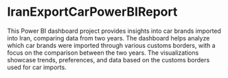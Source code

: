 # IranExportCarPowerBIReport
This Power BI dashboard project provides insights into car brands imported into Iran, comparing data from two years. The dashboard helps analyze which car brands were imported through various customs borders, with a focus on the comparison between the two years. The visualizations showcase trends, preferences, and data based on the customs borders used for car imports.
